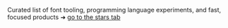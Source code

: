 Curated list of font tooling, programming language experiments, and fast, focused products ➜ [go to the stars tab](https://github.com/johnjago?tab=stars)
